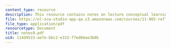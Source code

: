 ```yaml
---
content_type: resource
description: This resource contains notes on lecture conceptual learning.
file: https://ol-ocw-studio-app-qa.s3.amazonaws.com/courses/11-965-reflective-practice-an-approach-for-expanding-your-learning-frontiers-january-iap-2007/114d9523ae7ebbc2e315f7ed66ae3b8b_notes9.pdf
file_type: application/pdf
resourcetype: Document
title: notes9.pdf
uid: 114d9523-ae7e-bbc2-e315-f7ed66ae3b8b
---
```

